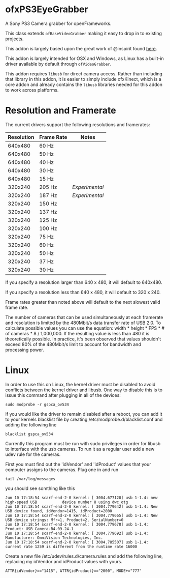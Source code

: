 ofxPS3EyeGrabber
================

A Sony PS3 Camera grabber for openFrameworks.

This class extends `ofBaseVideoGrabber` making it easy to drop in to existing projects.

This addon is largely based upon the great work of @inspirit found [here](https://github.com/inspirit/PS3EYEDriver/).

This addon is largely intended for OSX and Windows, as Linux has a built-in driver available by default through `ofVideoGrabber`.

This addon requires `libusb` for direct camera access.  Rather than including that library in this addon, it is easier to simply include ofxKinect, which is a core addon and already contains the `libusb` libraries needed for this addon to work across platforms.

# Resolution and Framerate

The current drivers support the following resolutions and framerates:

|   Resolution  | Frame Rate    | Notes |
| ------------- | ------------- | ----- |
| 640x480       | 60 Hz         |       |
| 640x480       | 50 Hz         |       |
| 640x480       | 40 Hz         |       |
| 640x480       | 30 Hz         |       |
| 640x480       | 15 Hz         |       |
| 320x240       | 205 Hz        | _Experimental_ |
| 320x240       | 187 Hz        | _Experimental_ |
| 320x240       | 150 Hz        |       |
| 320x240       | 137 Hz        |       |
| 320x240       | 125 Hz        |       |
| 320x240       | 100 Hz        |       |
| 320x240       | 75 Hz         |       |
| 320x240       | 60 Hz         |       |
| 320x240       | 50 Hz         |       |
| 320x240       | 37 Hz         |       |
| 320x240       | 30 Hz         |       |


If you specify a resolution larger than 640 x 480, it will default to 640x480.

If you specify a resolution less than 640 x 480, it will default to 320 x 240.

Frame rates greater than noted above will default to the next slowest valid frame rate.

The number of cameras that can be used simultaneously at each framerate and resolution is limited by the 480Mbit/s data transfer rate of USB 2.0. To calculate possible values you can use the equation: width * height * FPS * # of cameras * 8 / 1,000,000. If the resulting value is less than 480 it is theoretically possible. In practice, it's been observed that values shouldn't exceed 80% of the 480Mbit/s limit to account for bandwidth and processing power.

Linux
=====

In order to use this on Linux, the kernel driver must be disabled to avoid conflicts between the kernel driver and libusb.  One way to disable this is to issue this command after plugging in all of the devices:

```
sudo modprobe -r gspca_ov534
```

If you would like the driver to remain disabled after a reboot, you can add it to your kernels blacklist file by creating /etc/modprobe.d/blacklist.conf and adding the following line

```
blacklist gspca_ov534
```

Currently this program must be run with sudo privileges in order for libusb to interface with the usb cameras. To run it as a regular user add a new udev rule for the cameras.

First you must find out the 'idVendor' and 'idProduct' values that your computer assigns to the cameras. Plug one in and run

```
tail /var/log/messages
```
you should see somthing like this

```
Jun 10 17:18:54 scarf-end-2-0 kernel: [ 3004.677120] usb 1-1.4: new high-speed USB           device number 8 using dwc_otg
Jun 10 17:18:54 scarf-end-2-0 kernel: [ 3004.779642] usb 1-1.4: New USB device found, idVendor=1415, idProduct=2000
Jun 10 17:18:54 scarf-end-2-0 kernel: [ 3004.779665] usb 1-1.4: New USB device strings: Mfr=1, Product=2, SerialNumber=0
Jun 10 17:18:54 scarf-end-2-0 kernel: [ 3004.779678] usb 1-1.4: Product: USB Camera-B4.09.24.1
Jun 10 17:18:54 scarf-end-2-0 kernel: [ 3004.779692] usb 1-1.4: Manufacturer: OmniVision Technologies, Inc.
Jun 10 17:18:54 scarf-end-2-0 kernel: [ 3004.785507] usb 1-1.4: current rate 1259 is different from the runtime rate 16000
```

Create a new file /etc/udev/rules.d/camera.rules and add the following line, replacing my idVendor and idProduct values with yours.

```
ATTR{idVendor}=="1415", ATTR{idProduct}=="2000", MODE+="777"
```